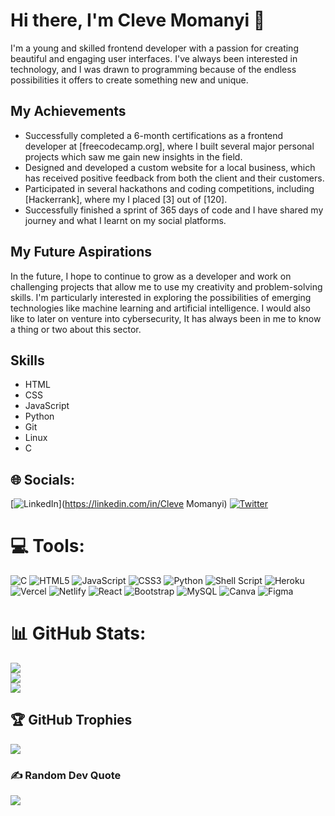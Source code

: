 # Hi there, I'm Cleve Momanyi 👋

I'm a young and skilled frontend developer with a passion for creating beautiful and engaging user interfaces. I've always been interested in technology, and I was drawn to programming because of the endless possibilities it offers to create something new and unique.

## My Achievements

- Successfully completed a 6-month certifications as a frontend developer at [freecodecamp.org], where I built several major personal projects which saw me gain new insights in the field.
- Designed and developed a custom website for a local business, which has received positive feedback from both the client and their customers.
- Participated in several hackathons and coding competitions, including [Hackerrank], where my I placed [3] out of [120].
- Successfully finished a sprint of 365 days of code and I have shared my journey and what I learnt on my social platforms.

## My Future Aspirations

In the future, I hope to continue to grow as a developer and work on challenging projects that allow me to use my creativity and problem-solving skills. I'm particularly interested in exploring the possibilities of emerging technologies like machine learning and artificial intelligence.
I would also like to later on venture into cybersecurity, It has always been in me to know a thing or two about this sector.

## Skills

- HTML
- CSS
- JavaScript
- Python
- Git
- Linux
- C

## 🌐 Socials:
[![LinkedIn](https://img.shields.io/badge/LinkedIn-%230077B5.svg?logo=linkedin&logoColor=white)](https://linkedin.com/in/Cleve Momanyi) [![Twitter](https://img.shields.io/badge/Twitter-%231DA1F2.svg?logo=Twitter&logoColor=white)](https://twitter.com/Cleve-codes) 

# 💻 Tools:
![C](https://img.shields.io/badge/c-%2300599C.svg?style=for-the-badge&logo=c&logoColor=white) ![HTML5](https://img.shields.io/badge/html5-%23E34F26.svg?style=for-the-badge&logo=html5&logoColor=white) ![JavaScript](https://img.shields.io/badge/javascript-%23323330.svg?style=for-the-badge&logo=javascript&logoColor=%23F7DF1E) ![CSS3](https://img.shields.io/badge/css3-%231572B6.svg?style=for-the-badge&logo=css3&logoColor=white) ![Python](https://img.shields.io/badge/python-3670A0?style=for-the-badge&logo=python&logoColor=ffdd54) ![Shell Script](https://img.shields.io/badge/shell_script-%23121011.svg?style=for-the-badge&logo=gnu-bash&logoColor=white) ![Heroku](https://img.shields.io/badge/heroku-%23430098.svg?style=for-the-badge&logo=heroku&logoColor=white) ![Vercel](https://img.shields.io/badge/vercel-%23000000.svg?style=for-the-badge&logo=vercel&logoColor=white) ![Netlify](https://img.shields.io/badge/netlify-%23000000.svg?style=for-the-badge&logo=netlify&logoColor=#00C7B7) ![React](https://img.shields.io/badge/react-%2320232a.svg?style=for-the-badge&logo=react&logoColor=%2361DAFB) ![Bootstrap](https://img.shields.io/badge/bootstrap-%23563D7C.svg?style=for-the-badge&logo=bootstrap&logoColor=white) ![MySQL](https://img.shields.io/badge/mysql-%2300f.svg?style=for-the-badge&logo=mysql&logoColor=white) ![Canva](https://img.shields.io/badge/Canva-%2300C4CC.svg?style=for-the-badge&logo=Canva&logoColor=white) 	![Figma](https://img.shields.io/badge/figma-%23F24E1E.svg?style=for-the-badge&logo=figma&logoColor=white)
# 📊 GitHub Stats:
![](https://github-readme-stats.vercel.app/api?username=Cleve-codes&theme=dark&hide_border=false&include_all_commits=false&count_private=false)<br/>
![](https://github-readme-streak-stats.herokuapp.com/?user=Cleve-codes&theme=dark&hide_border=false)<br/>
![](https://github-readme-stats.vercel.app/api/top-langs/?username=Cleve-codes&theme=dark&hide_border=false&include_all_commits=false&count_private=false&layout=compact)

## 🏆 GitHub Trophies
![](https://github-profile-trophy.vercel.app/?username=Cleve-codes&theme=radical&no-frame=false&no-bg=true&margin-w=4)


### ✍️ Random Dev Quote
![](https://quotes-github-readme.vercel.app/api?type=horizontal&theme=radical)

